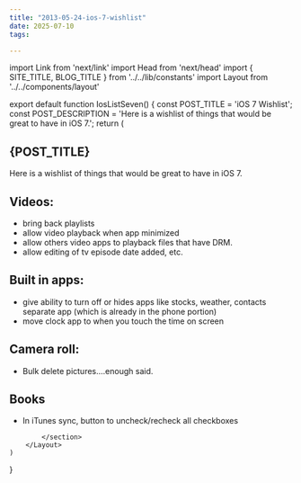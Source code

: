 ```yaml
---
title: "2013-05-24-ios-7-wishlist"
date: 2025-07-10
tags:

---
```


import Link from 'next/link'
import Head from 'next/head'
import { SITE_TITLE, BLOG_TITLE } from '../../lib/constants'
import Layout from '../../components/layout'

export default function IosListSeven() {
    const POST_TITLE = 'iOS 7 Wishlist';
    const POST_DESCRIPTION = 'Here is a wishlist of things that would be great to have in iOS 7.';
    return (
        <Layout>
            <Head>
                <title>{POST_TITLE} - {SITE_TITLE}</title>
                <meta name="description" content={POST_DESCRIPTION} />
            </Head>
            <section aria-labelledby="main-content">
                <h1 id="main-content">{POST_TITLE}</h1>
                <p>Here is a wishlist of things that would be great to have in iOS 7.</p>
                <h2>Videos:</h2>
                <ul className="list-disc list-inside m-2">
                    <li>bring back playlists</li>
                    <li>allow video playback when app minimized</li>
                    <li>allow others video apps to playback files that have DRM.</li>
                    <li>allow editing of tv episode date added, etc.</li>
                </ul>
                <h2>Built in apps:</h2>
                <ul className="list-disc list-inside m-2">
                    <li>give ability to turn off or hides apps like stocks, weather, contacts separate app (which is already in the phone portion)</li>
                    <li>move clock app to when you touch the time on screen</li>
                </ul>
                <h2>Camera roll:</h2>
                <ul className="list-disc list-inside m-2">
                    <li>Bulk delete pictures....enough said.</li>
                </ul>
                <h2>Books</h2>
                <ul className="list-disc list-inside m-2">
                    <li>In iTunes sync, button to uncheck/recheck all checkboxes</li>
                </ul>

            </section>
        </Layout>
    )
}
